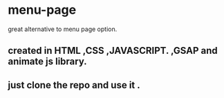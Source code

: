 # menu-page
great alternative to menu page option.

## created in HTML ,CSS ,JAVASCRIPT. ,GSAP and animate js library.
## just clone the repo and use it .

